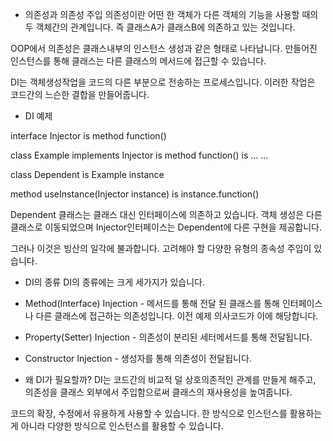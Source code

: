 - 의존성과 의존성 주입
의존성이란 어떤 한 객체가 다른 객체의 기능을 사용할 때의 두 객체간의 관계입니다.
즉 클래스A가 클래스B에 의존하고 있는 것입니다.

OOP에서 의존성은 클래스내부의 인스턴스 생성과 같은 형태로 나타납니다.
만들어진 인스턴스를 통해 클래스는 다른 클래스의 메서드에 접근할 수 있습니다.

DI는 객체생성작업을 코드의 다른 부분으로 전송하는 프로세스입니다.
이러한 작업은 코드간의 느슨한 결합을 만들어줍니다.

- DI 예제

interface Injector is
  method function()


class Example implements Injector is
  method function() is ...
  ...


class Dependent is
  Example instance

  method useInstance(Injector instance) is
    instance.function()

Dependent 클래스는 클래스 대신 인터페이스에 의존하고 있습니다.
객체 생성은 다른 클래스로 이동되었으며
Injector인터페이스는 Dependent에 다른 구현을 제공합니다.

그러나 이것은 빙산의 일각에 불과합니다. 
고려해야 할 다양한 유형의 종속성 주입이 있습니다.

- DI의 종류
DI의 종류에는 크게 세가지가 있습니다.

* Method(Interface) Injection - 메서드를 통해 전달 된 클래스를 통해 인터페이스나 다른 클래스에
접근하는 의존성입니다. 이전 예제 의사코드가 이에 해당합니다.

* Property(Setter) Injection - 의존성이 분리된 세터메서드를 통해 전달됩니다.

* Constructor Injection - 생성자를 통해 의존성이 전달됩니다.

- 왜 DI가 필요할까?
DI는 코드간의 비교적 덜 상호의존적인 관계를 만들게 해주고,
의존성을 클래스 외부에서 주입함으로써 클래스의 재사용성을 높여줍니다.

코드의 확장, 수정에서 유용하게 사용할 수 있습니다.
한 방식으로 인스턴스를 활용하는게 아니라 다양한 방식으로 인스턴스를 활용할 수 있습니다.